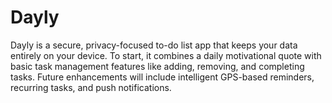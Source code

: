 # Dayly

Dayly is a secure, privacy-focused to-do list app that keeps your data entirely on your device. To start, it combines a daily motivational quote with basic task management features like adding, removing, and completing tasks. Future enhancements will include intelligent GPS-based reminders, recurring tasks, and push notifications.
